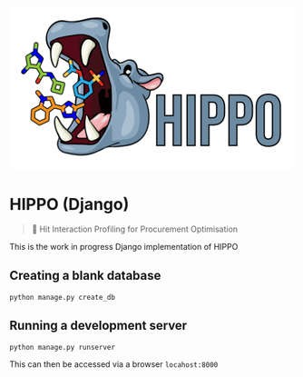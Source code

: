 ![hippo_logo](https://github.com/mwinokan/HIPPO/blob/main/logos/hippo_logo-05.png?raw=true)

HIPPO (Django)
==============

> 🦛 Hit Interaction Profiling for Procurement Optimisation

This is the work in progress Django implementation of HIPPO

## Creating a blank database

```
python manage.py create_db
```

## Running a development server

```
python manage.py runserver
```

This can then be accessed via a browser `locahost:8000`